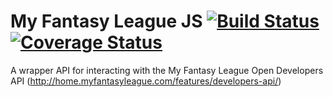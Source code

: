 # My Fantasy League JS [![Build Status](https://travis-ci.org/sicknarlo/myfantasyleague.svg?branch=master)](https://travis-ci.org/sicknarlo/myfantasyleague) [![Coverage Status](https://coveralls.io/repos/github/sicknarlo/myfantasyleague/badge.svg?branch=master)](https://coveralls.io/github/sicknarlo/myfantasyleague?branch=master)
A wrapper API for interacting with the My Fantasy League Open Developers API (http://home.myfantasyleague.com/features/developers-api/)
